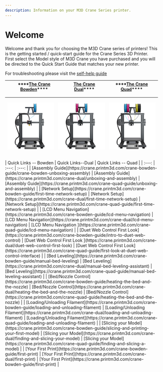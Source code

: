 ```yaml
---
description: Information on your M3D Crane Series printer.
---
```


# Welcome

Welcome and thank you for choosing the M3D Crane series of printers! This is the getting started / quick-start guide for the Crane Series 3D Printer. First select the Model style of M3D Crane you have purchased and you will be directed to the Quick Start Guide that matches your new printer.

For troubleshooting please visit the [self-help guide](https://coda.io/d/M3D-Public-Coda-Self-Help-Support_dzE73kMbIAL/Crane-Troubleshooting_suMmY#_lu4jO)

| \*\*\*\*[**The Crane Bowden**](https://crane.printm3d.com/crane-bowden-guide/crane-bowden-unboxing-assembly)\*\*\*\* | [**The Crane Dual**](https://crane.printm3d.com/crane-dual/unboxing-and-assembly)\*\*\*\* | \*\*\*\*[**The Crane Quad**](https://crane.printm3d.com/crane-quad-guide/unboxing-and-assembly)\*\*\*\* |
| :---: | :---: | :---: |


<table>
  <thead>
    <tr>
      <th style="text-align:center">
        <img src=".gitbook/assets/smallbowden.png" alt="gras" />
      </th>
      <th style="text-align:left">
        <p></p>
        <p>
          <img src=".gitbook/assets/smalldual.png" alt="test" />
        </p>
      </th>
      <th style="text-align:center">
        <img src=".gitbook/assets/smallquad.png" alt="gras" />
      </th>
    </tr>
  </thead>
  <tbody></tbody>
</table>| Quick Links -- Bowden | Quick Links--Dual | Quick Links -- Quad |
| :---: | :---: | :---: |
| [Assembly Guide](https://crane.printm3d.com/crane-bowden-guide/crane-bowden-unboxing-assembly) | [Assembly Guide](https://crane.printm3d.com/crane-dual/unboxing-and-assembly) | [Assembly Guide](https://crane.printm3d.com/crane-quad-guide/unboxing-and-assembly) |
| [Network Setup](https://crane.printm3d.com/crane-bowden-guide/first-time-network-setup) | [Network Setup](https://crane.printm3d.com/crane-dual/first-time-network-setup) | [Network Setup](https://crane.printm3d.com/crane-quad-guide/first-time-network-setup) |
| [LCD Menu Navigation](https://crane.printm3d.com/crane-bowden-guide/lcd-menu-navigation) | [LCD Menu Navigation](https://crane.printm3d.com/crane-dual/lcd-menu-navigation) | [LCD Menu Navigation ](https://crane.printm3d.com/crane-quad-guide/lcd-menu-navigation)  |
| [Duet Web Control First Look](https://crane.printm3d.com/crane-bowden-guide/intro-to-duet-web-control) | [Duet Web Control First Look ](https://crane.printm3d.com/crane-dual/duet-web-control-first-look) | [Duet Web Control First Look](https://crane.printm3d.com/crane-quad-guide/first-look-at-duet-web-control-interface)  |
| [Bed Leveling](https://crane.printm3d.com/crane-bowden-guide/manual-bed-leveling) | [Bed Leveling](https://crane.printm3d.com/crane-dual/manual-bed-leveling-assistant)  | [Bed Leveling](https://crane.printm3d.com/crane-quad-guide/manual-bed-leveling-assistant) |
| [Bed/Nozzle Control](https://crane.printm3d.com/crane-bowden-guide/heating-the-bed-and-the-nozzle) | [Bed/Nozzle Control](https://crane.printm3d.com/crane-dual/heating-the-bed-and-the-nozzle) | [Bed/Nozzle Control](https://crane.printm3d.com/crane-quad-guide/heating-the-bed-and-the-nozzle) |
| [Loading/Unloading Filament](https://crane.printm3d.com/crane-bowden-guide/loading-and-unloading-filament) | [Loading/Unloading Filament](https://crane.printm3d.com/crane-dual/loading-and-unloading-filament) | [Loading/Unloading Filament](https://crane.printm3d.com/crane-quad-guide/loading-and-unloading-filament) |
| [Slicing your Model](https://crane.printm3d.com/crane-bowden-guide/slicing-and-printing-your-first-model) | [Slicing your Model](https://crane.printm3d.com/crane-dual/finding-and-slicing-your-model) | [Slicing your Model](https://crane.printm3d.com/crane-quad-guide/finding-and-slicing-a-model) |
| [Your First Print](https://crane.printm3d.com/crane-bowden-guide/first-print) | [Your First Print](https://crane.printm3d.com/crane-dual/first-print) | [Your First Print](https://crane.printm3d.com/crane-bowden-guide/first-print) |



